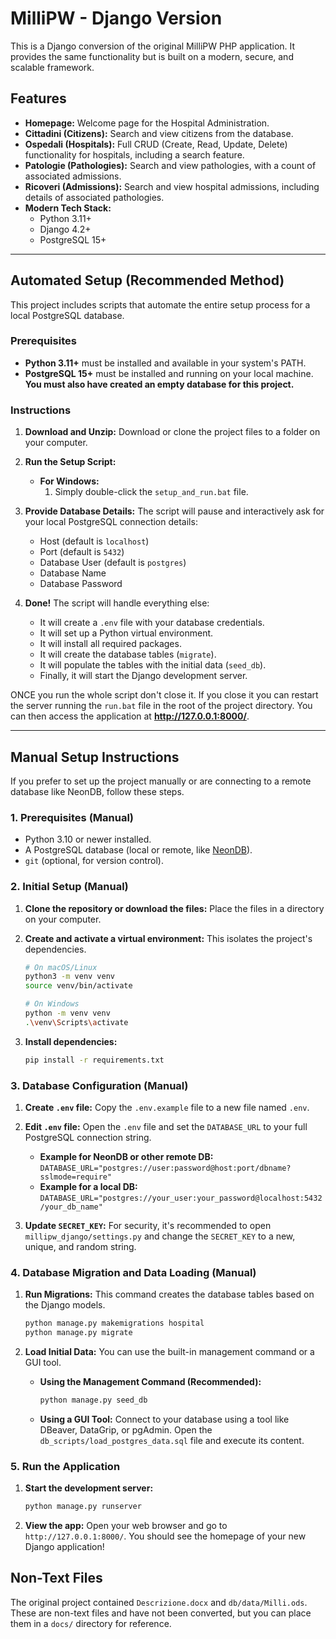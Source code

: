 # MilliPW - Django Version

This is a Django conversion of the original MilliPW PHP application. It provides the same functionality but is built on a modern, secure, and scalable framework.

## Features

*   **Homepage:** Welcome page for the Hospital Administration.
*   **Cittadini (Citizens):** Search and view citizens from the database.
*   **Ospedali (Hospitals):** Full CRUD (Create, Read, Update, Delete) functionality for hospitals, including a search feature.
*   **Patologie (Pathologies):** Search and view pathologies, with a count of associated admissions.
*   **Ricoveri (Admissions):** Search and view hospital admissions, including details of associated pathologies.
*   **Modern Tech Stack:**
    *   Python 3.11+
    *   Django 4.2+
    *   PostgreSQL 15+

---

## Automated Setup (Recommended Method)

This project includes scripts that automate the entire setup process for a local PostgreSQL database.

### Prerequisites

*   **Python 3.11+** must be installed and available in your system's PATH.
*   **PostgreSQL 15+** must be installed and running on your local machine. **You must also have created an empty database for this project.**

### Instructions

1.  **Download and Unzip:** Download or clone the project files to a folder on your computer.

2.  **Run the Setup Script:**
    *   **For Windows:**
        1.  Simply double-click the `setup_and_run.bat` file.

3.  **Provide Database Details:** The script will pause and interactively ask for your local PostgreSQL connection details:
    *   Host (default is `localhost`)
    *   Port (default is `5432`)
    *   Database User (default is `postgres`)
    *   Database Name
    *   Database Password

4.  **Done!** The script will handle everything else:
    *   It will create a `.env` file with your database credentials.
    *   It will set up a Python virtual environment.
    *   It will install all required packages.
    *   It will create the database tables (`migrate`).
    *   It will populate the tables with the initial data (`seed_db`).
    *   Finally, it will start the Django development server.

ONCE you run the whole script don't close it. If you close it you can restart the server running the `run.bat` file in the root of the project directory.
You can then access the application at **http://127.0.0.1:8000/**.

---

## Manual Setup Instructions

If you prefer to set up the project manually or are connecting to a remote database like NeonDB, follow these steps.

### 1. Prerequisites (Manual)

*   Python 3.10 or newer installed.
*   A PostgreSQL database (local or remote, like [NeonDB](https://neon.tech)).
*   `git` (optional, for version control).

### 2. Initial Setup (Manual)

1.  **Clone the repository or download the files:**
    Place the files in a directory on your computer.

2.  **Create and activate a virtual environment:**
    This isolates the project's dependencies.
    ```bash
    # On macOS/Linux
    python3 -m venv venv
    source venv/bin/activate

    # On Windows
    python -m venv venv
    .\venv\Scripts\activate
    ```

3.  **Install dependencies:**
    ```bash
    pip install -r requirements.txt
    ```

### 3. Database Configuration (Manual)

1.  **Create `.env` file:**
    Copy the `.env.example` file to a new file named `.env`.

2.  **Edit `.env` file:**
    Open the `.env` file and set the `DATABASE_URL` to your full PostgreSQL connection string.
    *   **Example for NeonDB or other remote DB:**
        `DATABASE_URL="postgres://user:password@host:port/dbname?sslmode=require"`
    *   **Example for a local DB:**
        `DATABASE_URL="postgres://your_user:your_password@localhost:5432/your_db_name"`

3.  **Update `SECRET_KEY`:** For security, it's recommended to open `millipw_django/settings.py` and change the `SECRET_KEY` to a new, unique, and random string.

### 4. Database Migration and Data Loading (Manual)

1.  **Run Migrations:**
    This command creates the database tables based on the Django models.
    ```bash
    python manage.py makemigrations hospital
    python manage.py migrate
    ```

2.  **Load Initial Data:**
    You can use the built-in management command or a GUI tool.
    *   **Using the Management Command (Recommended):**
        ```bash
        python manage.py seed_db
        ```
    *   **Using a GUI Tool:** Connect to your database using a tool like DBeaver, DataGrip, or pgAdmin. Open the `db_scripts/load_postgres_data.sql` file and execute its content.

### 5. Run the Application

1.  **Start the development server:**
    ```bash
    python manage.py runserver
    ```

2.  **View the app:**
    Open your web browser and go to `http://127.0.0.1:8000/`. You should see the homepage of your new Django application!

## Non-Text Files

The original project contained `Descrizione.docx` and `db/data/Milli.ods`. These are non-text files and have not been converted, but you can place them in a `docs/` directory for reference.